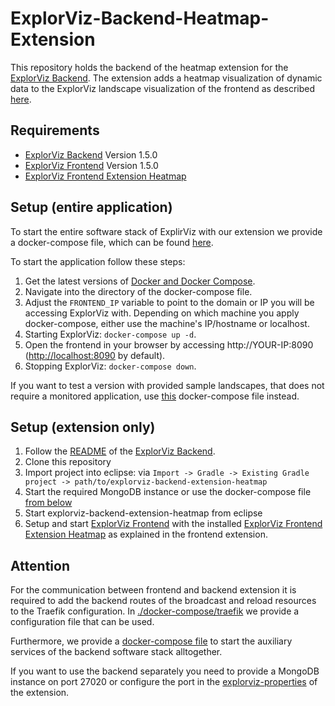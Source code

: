 # ExplorViz-Backend-Heatmap-Extension

This repository holds the backend of the heatmap extension for the [ExplorViz Backend](https://github.com/ExplorViz/explorviz-backend). The extension adds a heatmap visualization of dynamic data to the ExplorViz landscape visualization of the frontend as described [here](https://github.com/ExplorViz/explorviz-frontend-extension-heatmap).

## Requirements
* [ExplorViz Backend](https://github.com/ExplorViz/explorviz-backend/tree/1.5.0) Version 1.5.0 
* [ExplorViz Frontend](https://github.com/ExplorViz/explorviz-frontend/tree/1.5.0) Version 1.5.0
* [ExplorViz Frontend Extension Heatmap](https://github.com/ExplorViz/explorviz-frontend-extension-heatmap)

## Setup (entire application)

To start the entire software stack of ExplirViz with our extension we provide a docker-compose file, which can be found [here](https://github.com/ExplorViz/explorviz-backend-extension-heatmap/blob/master/docker-compose/explorviz-extended/docker-compose.yml).

To start the application follow these steps:

1. Get the latest versions of [Docker and Docker Compose](https://www.docker.com/get-started).
2. Navigate into the directory of the docker-compose file.
3. Adjust the `FRONTEND_IP` variable to point to the domain or IP you will be accessing ExplorViz with. Depending on which machine you apply docker-compose, either use the machine's IP/hostname or localhost.
4. Starting ExplorViz: `docker-compose up -d`.
5. Open the frontend in your browser by accessing http://YOUR-IP:8090 ([http://localhost:8090](http://localhost:8090) by default).
6. Stopping ExplorViz: `docker-compose down`.

If you want to test a version with provided sample landscapes, that does not require a monitored application, use [this](https://github.com/ExplorViz/explorviz-backend-extension-heatmap/blob/master/docker-compose/explorviz-extended-sample/docker-compose.yml) docker-compose file instead.

## Setup (extension only)

1. Follow the [README](https://github.com/ExplorViz/explorviz-backend/tree/1.5.0/README.md) of the [ExplorViz Backend](https://github.com/ExplorViz/explorviz-backend/tree/1.5.0).
2. Clone this repository
3. Import project into eclipse: via `Import -> Gradle -> Existing Gradle project -> path/to/explorviz-backend-extension-heatmap`
4. Start the required MongoDB instance or use the docker-compose file [from below](#Attention)
5. Start explorviz-backend-extension-heatmap from eclipse
6. Setup and start [ExplorViz Frontend](https://github.com/ExplorViz/explorviz-frontend/tree/1.5.0) with the installed [ExplorViz Frontend Extension Heatmap](https://github.com/ExplorViz/explorviz-frontend-extension-heatmap) as explained in the frontend extension.

## Attention

For the communication between frontend and backend extension it is required  to add the backend routes of the broadcast and reload resources to the Traefik configuration. In [./docker-compose/traefik](https://github.com/ExplorViz/explorviz-backend-extension-heatmap/tree/master/docker-compose/traefik) we provide a configuration file that can be used.

Furthermore, we provide a [docker-compose file](https://github.com/ExplorViz/explorviz-backend-extension-heatmap/blob/master/docker-compose/auxiliary-software-stack/docker-compose.yml) to start the auxiliary services of the backend software stack alltogether.

If you want to use the backend separately you need to provide a MongoDB instance on port 27020 or configure the port in the [explorviz-properties](https://github.com/ExplorViz/explorviz-backend-extension-heatmap/blob/master/src/main/resources/explorviz.properties) of the extension.
